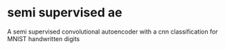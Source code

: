 # semi supervised ae

A semi supervised convolutional autoencoder with a cnn classification for MNIST handwritten digits 

